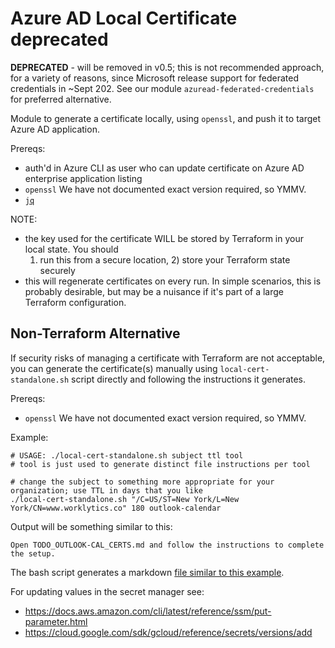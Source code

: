 # Azure AD Local Certificate **deprecated**

**DEPRECATED** - will be removed in v0.5; this is not recommended approach, for a variety of
reasons, since Microsoft release support for federated credentials in ~Sept 202. See our module
`azuread-federated-credentials` for preferred alternative.

Module to generate a certificate locally, using `openssl`, and push it to target Azure AD application.

Prereqs:
  - auth'd in Azure CLI as user who can update certificate on Azure AD enterprise application listing
  - `openssl` We have not documented exact version required, so YMMV.
  - [`jq`](https://stedolan.github.io/jq/)

NOTE:
  - the key used for the certificate WILL be stored by Terraform in your local state. You should
    1) run this from a secure location, 2) store your Terraform state securely
  - this will regenerate certificates on every run. In simple scenarios, this is probably desirable,
    but may be a nuisance if it's part of a large Terraform configuration.


## Non-Terraform Alternative


If security risks of managing a certificate with Terraform are not acceptable, you can generate
the certificate(s) manually using `local-cert-standalone.sh` script directly and following the
instructions it generates.

Prereqs:
  - `openssl` We have not documented exact version required, so YMMV.

Example:
```shell
# USAGE: ./local-cert-standalone.sh subject ttl tool
# tool is just used to generate distinct file instructions per tool

# change the subject to something more appropriate for your organization; use TTL in days that you like
./local-cert-standalone.sh "/C=US/ST=New York/L=New York/CN=www.worklytics.co" 180 outlook-calendar
```

Output will be something similar to this:
```shell
Open TODO_OUTLOOK-CAL_CERTS.md and follow the instructions to complete the setup.
```

The bash script generates a markdown [file similar to this example](TODO_OUTLOOK-CAL_CERTS_SAMPLE.md).

For updating values in the secret manager see:
  - https://docs.aws.amazon.com/cli/latest/reference/ssm/put-parameter.html
  - https://cloud.google.com/sdk/gcloud/reference/secrets/versions/add
